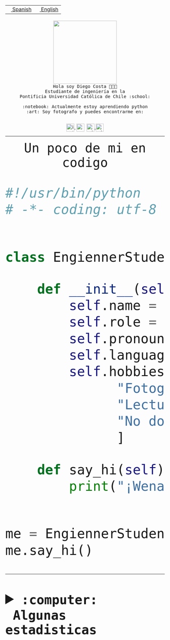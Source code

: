 <table border="0"  align="right">
 <tr><td><a href="README.md"><img src="https://upload.wikimedia.org/wikipedia/commons/thumb/8/89/Bandera_de_Espa%C3%B1a.svg/1200px-Bandera_de_Espa%C3%B1a.svg.png" height="10"> Spanish</a></td>
 <td><a href="README.en.md"><img src="https://upload.wikimedia.org/wikipedia/commons/a/a4/Flag_of_the_United_States.svg" height="10"> English</a></td></tr>
</table><br><br><br>


<p align="center">
  <img src="https://github.com/diegocostares/diegocostares/blob/main/Images/aaa2.gif?raw=true" height="200px" weight="200px">
  <br><samp>
    Hola soy Diego Costa 👨🏻‍💻<br>
    Estudiante de ingeniería en la <br>
    Pontificia Universidad Católica de Chile :school:<br>
  <br>
    :notebook: Actualmente estoy aprendiendo python <br>
    :art: Soy fotografo y puedes encontrarme en: <br>
  <br></samp>
  
</p>

<p align="center">
   <a href="https://instagram.com/diegocosta_no" target="blank">
    <img 
    align="center" src="https://cdn.jsdelivr.net/npm/simple-icons@3.0.1/icons/instagram.svg" alt="instagram" height="25px" width="25px" />
  </a>
  <a style="border: 3px solid; color: white;"href="https://t.me/diegocosta_no" target="blank">
  <img
  align="center" alt="Telegram" width="25px" src="https://icons-for-free.com/iconfiles/png/512/Telegram-1324888767380505522.png" />
</a>
<a href="https://api.whatsapp.com/send?phone=56971897835&text=Hola!" target="blank">
  <img
  align="center" alt="wtsp" width="25px" src="https://img.icons8.com/pastel-glyph/2x/whatsapp--v2.png" />
</a>
<a href="https://www.linkedin.com/in/diego-costa-786249213/" target="blank">
  <img
  align="center" alt="wtsp" width="25px" src="https://img.icons8.com/metro/452/linkedin.png" />
</a>

  </a>
</p>

---


<p align="center"><font size="25"><samp>Un poco de mi en codigo</samp></front></p>


```python
#!/usr/bin/python
# -*- coding: utf-8 -*-


class EngiennerStudent:

    def __init__(self):
        self.name = "Diego Costa"
        self.role = "Estudiante"
        self.pronouns = "he/him"
        self.language_spoken = ["es_CL", "en_US"]
        self.hobbies = [
              "Fotografia",
              "Lectura",
              "No dormir",
              ]

    def say_hi(self):
        print("¡Wena mundo!")


me = EngiennerStudent()
me.say_hi()
```
---
<details>
  <summary><b><samp>:computer: &nbsp;Algunas estadisticas</samp></b></summary>
  <br/></p>

<!--START_SECTION:waka-->
![Code Time](http://img.shields.io/badge/Code%20Time-1%2C037%20hrs%2042%20mins-blue)

**Soy nocturno 🦉** 

```text
🌞 Mañana                 37 commits          ░░░░░░░░░░░░░░░░░░░░░░░░░   01.19 % 
🌆 Día                    978 commits         ████████░░░░░░░░░░░░░░░░░   31.40 % 
🌃 Tarde                  1352 commits        ███████████░░░░░░░░░░░░░░   43.40 % 
🌙 Noche                  748 commits         ██████░░░░░░░░░░░░░░░░░░░   24.01 % 
```
📅 **Soy más productivo los Martes** 

```text
Lunes                    488 commits         ████░░░░░░░░░░░░░░░░░░░░░   15.67 % 
Martes                   591 commits         █████░░░░░░░░░░░░░░░░░░░░   18.97 % 
Miércoles                418 commits         ███░░░░░░░░░░░░░░░░░░░░░░   13.42 % 
Jueves                   485 commits         ████░░░░░░░░░░░░░░░░░░░░░   15.57 % 
Viernes                  449 commits         ████░░░░░░░░░░░░░░░░░░░░░   14.41 % 
Sábado                   244 commits         ██░░░░░░░░░░░░░░░░░░░░░░░   07.83 % 
Domingo                  440 commits         ████░░░░░░░░░░░░░░░░░░░░░   14.13 % 
```


📊 **Esta semana me dediqué a** 

```text
🐱‍💻 Proyectos: 
arqui-t3                 15 hrs 33 mins      █████████████░░░░░░░░░░░░   53.98 % 
2023-1-S4-Grupo2-IA      4 hrs 52 mins       ████░░░░░░░░░░░░░░░░░░░░░   16.90 % 
2023-1-S4-Grupo2-Frontend3 hrs 3 mins        ███░░░░░░░░░░░░░░░░░░░░░░   10.62 % 
2023-1-S4-Grupo2-Scraper 2 hrs 43 mins       ██░░░░░░░░░░░░░░░░░░░░░░░   09.47 % 
2023-1-S4-Grupo2-Backend 1 hr 18 mins        █░░░░░░░░░░░░░░░░░░░░░░░░   04.51 % 
```


 Last Updated on 10/06/2023 01:45:16 UTC
<!--END_SECTION:waka-->
  
  

<p align="center"> <img src="https://github-readme-stats.vercel.app/api?username=diegocostares&show_icons=true&theme=ayu-mirage" alt="abhisheknaiidu" /></p>
 
</details>
